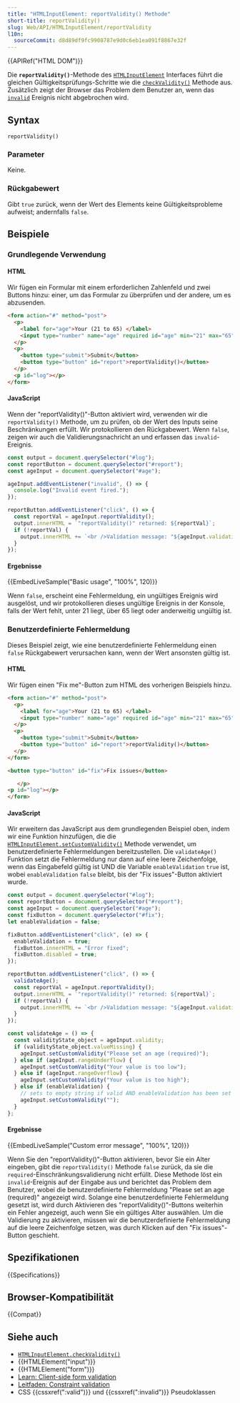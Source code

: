 ```yaml
---
title: "HTMLInputElement: reportValidity() Methode"
short-title: reportValidity()
slug: Web/API/HTMLInputElement/reportValidity
l10n:
  sourceCommit: d8d89df9fc9908787e9d0c6eb1ea091f8867e32f
---
```


{{APIRef("HTML DOM")}}

Die **`reportValidity()`**-Methode des [`HTMLInputElement`](/de/docs/Web/API/HTMLInputElement) Interfaces führt die gleichen Gültigkeitsprüfungs-Schritte wie die [`checkValidity()`](/de/docs/Web/API/HTMLInputElement/checkValidity) Methode aus. Zusätzlich zeigt der Browser das Problem dem Benutzer an, wenn das [`invalid`](/de/docs/Web/API/HTMLElement/invalid_event) Ereignis nicht abgebrochen wird.

## Syntax

```js-nolint
reportValidity()
```

### Parameter

Keine.

### Rückgabewert

Gibt `true` zurück, wenn der Wert des Elements keine Gültigkeitsprobleme aufweist; andernfalls `false`.

## Beispiele

### Grundlegende Verwendung

#### HTML

Wir fügen ein Formular mit einem erforderlichen Zahlenfeld und zwei Buttons hinzu: einer, um das Formular zu überprüfen und der andere, um es abzusenden.

```html
<form action="#" method="post">
  <p>
    <label for="age">Your (21 to 65) </label>
    <input type="number" name="age" required id="age" min="21" max="65" />
  </p>
  <p>
    <button type="submit">Submit</button>
    <button type="button" id="report">reportValidity()</button>
  </p>
  <p id="log"></p>
</form>
```

#### JavaScript

Wenn der "reportValidity()"-Button aktiviert wird, verwenden wir die `reportValidity()` Methode, um zu prüfen, ob der Wert des Inputs seine Beschränkungen erfüllt. Wir protokollieren den Rückgabewert. Wenn `false`, zeigen wir auch die Validierungsnachricht an und erfassen das `invalid`-Ereignis.

```js
const output = document.querySelector("#log");
const reportButton = document.querySelector("#report");
const ageInput = document.querySelector("#age");

ageInput.addEventListener("invalid", () => {
  console.log("Invalid event fired.");
});

reportButton.addEventListener("click", () => {
  const reportVal = ageInput.reportValidity();
  output.innerHTML = `"reportValidity()" returned: ${reportVal}`;
  if (!reportVal) {
    output.innerHTML += `<br />Validation message: "${ageInput.validationMessage}"`;
  }
});
```

#### Ergebnisse

{{EmbedLiveSample("Basic usage", "100%", 120)}}

Wenn `false`, erscheint eine Fehlermeldung, ein ungültiges Ereignis wird ausgelöst, und wir protokollieren dieses ungültige Ereignis in der Konsole, falls der Wert fehlt, unter 21 liegt, über 65 liegt oder anderweitig ungültig ist.

### Benutzerdefinierte Fehlermeldung

Dieses Beispiel zeigt, wie eine benutzerdefinierte Fehlermeldung einen `false` Rückgabewert verursachen kann, wenn der Wert ansonsten gültig ist.

#### HTML

Wir fügen einen "Fix me"-Button zum HTML des vorherigen Beispiels hinzu.

```html hidden
<form action="#" method="post">
  <p>
    <label for="age">Your (21 to 65) </label>
    <input type="number" name="age" required id="age" min="21" max="65" />
  </p>
  <p>
    <button type="submit">Submit</button>
    <button type="button" id="report">reportValidity()</button>
  </p>
</form>
```

```html
<button type="button" id="fix">Fix issues</button>
```

```html hidden
   </p>
<p id="log"></p>
</form>
```

#### JavaScript

Wir erweitern das JavaScript aus dem grundlegenden Beispiel oben, indem wir eine Funktion hinzufügen, die die [`HTMLInputElement.setCustomValidity()`](/de/docs/Web/API/HTMLInputElement/setCustomValidity) Methode verwendet, um benutzerdefinierte Fehlermeldungen bereitzustellen. Die `validateAge()` Funktion setzt die Fehlermeldung nur dann auf eine leere Zeichenfolge, wenn das Eingabefeld gültig ist UND die Variable `enableValidation` `true` ist, wobei `enableValidation` `false` bleibt, bis der "Fix issues"-Button aktiviert wurde.

```js
const output = document.querySelector("#log");
const reportButton = document.querySelector("#report");
const ageInput = document.querySelector("#age");
const fixButton = document.querySelector("#fix");
let enableValidation = false;

fixButton.addEventListener("click", (e) => {
  enableValidation = true;
  fixButton.innerHTML = "Error fixed";
  fixButton.disabled = true;
});

reportButton.addEventListener("click", () => {
  validateAge();
  const reportVal = ageInput.reportValidity();
  output.innerHTML = `"reportValidity()" returned: ${reportVal}`;
  if (!reportVal) {
    output.innerHTML += `<br />Validation message: "${ageInput.validationMessage}"`;
  }
});

const validateAge = () => {
  const validityState_object = ageInput.validity;
  if (validityState_object.valueMissing) {
    ageInput.setCustomValidity("Please set an age (required)");
  } else if (ageInput.rangeUnderflow) {
    ageInput.setCustomValidity("Your value is too low");
  } else if (ageInput.rangeOverflow) {
    ageInput.setCustomValidity("Your value is too high");
  } else if (enableValidation) {
    // sets to empty string if valid AND enableValidation has been set to true
    ageInput.setCustomValidity("");
  }
};
```

#### Ergebnisse

{{EmbedLiveSample("Custom error message", "100%", 120)}}

Wenn Sie den "reportValidity()"-Button aktivieren, bevor Sie ein Alter eingeben, gibt die `reportValidity()` Methode `false` zurück, da sie die `required`-Einschränkungsvalidierung nicht erfüllt. Diese Methode löst ein `invalid`-Ereignis auf der Eingabe aus und berichtet das Problem dem Benutzer, wobei die benutzerdefinierte Fehlermeldung "Please set an age (required)" angezeigt wird. Solange eine benutzerdefinierte Fehlermeldung gesetzt ist, wird durch Aktivieren des "reportValidity()"-Buttons weiterhin ein Fehler angezeigt, auch wenn Sie ein gültiges Alter auswählen. Um die Validierung zu aktivieren, müssen wir die benutzerdefinierte Fehlermeldung auf die leere Zeichenfolge setzen, was durch Klicken auf den "Fix issues"-Button geschieht.

## Spezifikationen

{{Specifications}}

## Browser-Kompatibilität

{{Compat}}

## Siehe auch

- [`HTMLInputElement.checkValidity()`](/de/docs/Web/API/HTMLInputElement/checkValidity)
- {{HTMLElement("input")}}
- {{HTMLElement("form")}}
- [Learn: Client-side form validation](/de/docs/Learn_web_development/Extensions/Forms/Form_validation)
- [Leitfaden: Constraint validation](/de/docs/Web/HTML/Constraint_validation)
- CSS {{cssxref(":valid")}} und {{cssxref(":invalid")}} Pseudoklassen
